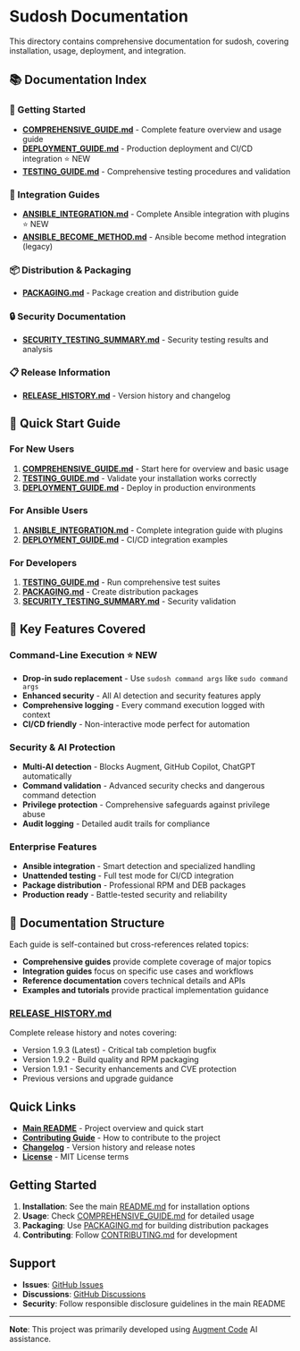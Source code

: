 # Sudosh Documentation

This directory contains comprehensive documentation for sudosh, covering installation, usage, deployment, and integration.

## 📚 Documentation Index

### 🚀 Getting Started
- **[COMPREHENSIVE_GUIDE.md](COMPREHENSIVE_GUIDE.md)** - Complete feature overview and usage guide
- **[DEPLOYMENT_GUIDE.md](DEPLOYMENT_GUIDE.md)** - Production deployment and CI/CD integration ⭐ NEW
- **[TESTING_GUIDE.md](TESTING_GUIDE.md)** - Comprehensive testing procedures and validation

### 🔧 Integration Guides
- **[ANSIBLE_INTEGRATION.md](ANSIBLE_INTEGRATION.md)** - Complete Ansible integration with plugins ⭐ NEW
- **[ANSIBLE_BECOME_METHOD.md](ANSIBLE_BECOME_METHOD.md)** - Ansible become method integration (legacy)

### 📦 Distribution & Packaging
- **[PACKAGING.md](PACKAGING.md)** - Package creation and distribution guide

### 🔒 Security Documentation
- **[SECURITY_TESTING_SUMMARY.md](SECURITY_TESTING_SUMMARY.md)** - Security testing results and analysis

### 📋 Release Information
- **[RELEASE_HISTORY.md](RELEASE_HISTORY.md)** - Version history and changelog

## 🎯 Quick Start Guide

### For New Users
1. **[COMPREHENSIVE_GUIDE.md](COMPREHENSIVE_GUIDE.md)** - Start here for overview and basic usage
2. **[TESTING_GUIDE.md](TESTING_GUIDE.md)** - Validate your installation works correctly
3. **[DEPLOYMENT_GUIDE.md](DEPLOYMENT_GUIDE.md)** - Deploy in production environments

### For Ansible Users
1. **[ANSIBLE_INTEGRATION.md](ANSIBLE_INTEGRATION.md)** - Complete integration guide with plugins
2. **[DEPLOYMENT_GUIDE.md](DEPLOYMENT_GUIDE.md)** - CI/CD integration examples

### For Developers
1. **[TESTING_GUIDE.md](TESTING_GUIDE.md)** - Run comprehensive test suites
2. **[PACKAGING.md](PACKAGING.md)** - Create distribution packages
3. **[SECURITY_TESTING_SUMMARY.md](SECURITY_TESTING_SUMMARY.md)** - Security validation

## 🌟 Key Features Covered

### Command-Line Execution ⭐ NEW
- **Drop-in sudo replacement** - Use `sudosh command args` like `sudo command args`
- **Enhanced security** - All AI detection and security features apply
- **Comprehensive logging** - Every command execution logged with context
- **CI/CD friendly** - Non-interactive mode perfect for automation

### Security & AI Protection
- **Multi-AI detection** - Blocks Augment, GitHub Copilot, ChatGPT automatically
- **Command validation** - Advanced security checks and dangerous command detection
- **Privilege protection** - Comprehensive safeguards against privilege abuse
- **Audit logging** - Detailed audit trails for compliance

### Enterprise Features
- **Ansible integration** - Smart detection and specialized handling
- **Unattended testing** - Full test mode for CI/CD integration
- **Package distribution** - Professional RPM and DEB packages
- **Production ready** - Battle-tested security and reliability

## 📖 Documentation Structure

Each guide is self-contained but cross-references related topics:

- **Comprehensive guides** provide complete coverage of major topics
- **Integration guides** focus on specific use cases and workflows
- **Reference documentation** covers technical details and APIs
- **Examples and tutorials** provide practical implementation guidance

### **[RELEASE_HISTORY.md](RELEASE_HISTORY.md)**
Complete release history and notes covering:
- Version 1.9.3 (Latest) - Critical tab completion bugfix
- Version 1.9.2 - Build quality and RPM packaging
- Version 1.9.1 - Security enhancements and CVE protection
- Previous versions and upgrade guidance

## Quick Links

- **[Main README](../README.md)** - Project overview and quick start
- **[Contributing Guide](../CONTRIBUTING.md)** - How to contribute to the project
- **[Changelog](../CHANGELOG.md)** - Version history and release notes
- **[License](../LICENSE)** - MIT License terms

## Getting Started

1. **Installation**: See the main [README.md](../README.md) for installation options
2. **Usage**: Check [COMPREHENSIVE_GUIDE.md](COMPREHENSIVE_GUIDE.md) for detailed usage
3. **Packaging**: Use [PACKAGING.md](PACKAGING.md) for building distribution packages
4. **Contributing**: Follow [CONTRIBUTING.md](../CONTRIBUTING.md) for development

## Support

- **Issues**: [GitHub Issues](https://github.com/sandinak/sudosh/issues)
- **Discussions**: [GitHub Discussions](https://github.com/sandinak/sudosh/discussions)
- **Security**: Follow responsible disclosure guidelines in the main README

---

**Note**: This project was primarily developed using [Augment Code](https://www.augmentcode.com) AI assistance.
